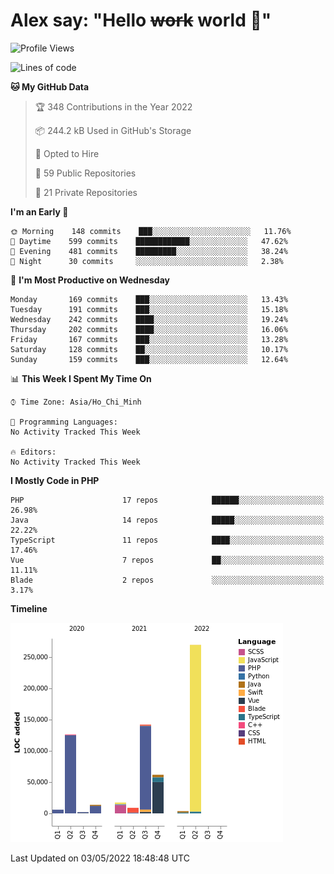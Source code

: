 # Alex say: "Hello ~~work~~ world 🐾"

<!--START_SECTION:waka-->
![Profile Views](http://img.shields.io/badge/Profile%20Views-0-blue)

![Lines of code](https://img.shields.io/badge/From%20Hello%20World%20I%27ve%20Written-652%20Thousand%20lines%20of%20code-blue)

**🐱 My GitHub Data** 

> 🏆 348 Contributions in the Year 2022
 > 
> 📦 244.2 kB Used in GitHub's Storage 
 > 
> 💼 Opted to Hire
 > 
> 📜 59 Public Repositories 
 > 
> 🔑 21 Private Repositories  
 > 
**I'm an Early 🐤** 

```text
🌞 Morning    148 commits    ███░░░░░░░░░░░░░░░░░░░░░░   11.76% 
🌆 Daytime    599 commits    ████████████░░░░░░░░░░░░░   47.62% 
🌃 Evening    481 commits    █████████░░░░░░░░░░░░░░░░   38.24% 
🌙 Night      30 commits     ░░░░░░░░░░░░░░░░░░░░░░░░░   2.38%

```
📅 **I'm Most Productive on Wednesday** 

```text
Monday       169 commits    ███░░░░░░░░░░░░░░░░░░░░░░   13.43% 
Tuesday      191 commits    ███░░░░░░░░░░░░░░░░░░░░░░   15.18% 
Wednesday    242 commits    ████░░░░░░░░░░░░░░░░░░░░░   19.24% 
Thursday     202 commits    ████░░░░░░░░░░░░░░░░░░░░░   16.06% 
Friday       167 commits    ███░░░░░░░░░░░░░░░░░░░░░░   13.28% 
Saturday     128 commits    ██░░░░░░░░░░░░░░░░░░░░░░░   10.17% 
Sunday       159 commits    ███░░░░░░░░░░░░░░░░░░░░░░   12.64%

```


📊 **This Week I Spent My Time On** 

```text
⌚︎ Time Zone: Asia/Ho_Chi_Minh

💬 Programming Languages: 
No Activity Tracked This Week

🔥 Editors: 
No Activity Tracked This Week

```

**I Mostly Code in PHP** 

```text
PHP                      17 repos            ██████░░░░░░░░░░░░░░░░░░░   26.98% 
Java                     14 repos            █████░░░░░░░░░░░░░░░░░░░░   22.22% 
TypeScript               11 repos            ████░░░░░░░░░░░░░░░░░░░░░   17.46% 
Vue                      7 repos             ██░░░░░░░░░░░░░░░░░░░░░░░   11.11% 
Blade                    2 repos             ░░░░░░░░░░░░░░░░░░░░░░░░░   3.17%

```


**Timeline**

![Chart not found](https://raw.githubusercontent.com/alexzvn/alexzvn/main/charts/bar_graph.png) 


 Last Updated on 03/05/2022 18:48:48 UTC
<!--END_SECTION:waka-->
